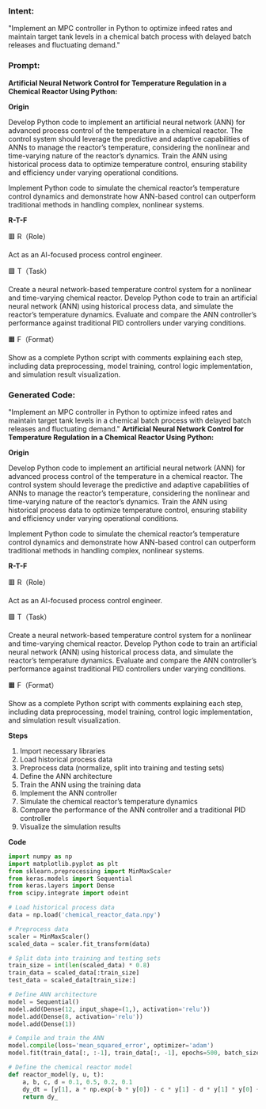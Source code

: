 ### Intent:
"Implement an MPC controller in Python to optimize infeed rates and maintain target tank levels in a chemical batch process with delayed batch releases and fluctuating demand."

### Prompt:
**Artificial Neural Network Control for Temperature Regulation in a Chemical Reactor Using Python:**

**Origin**

Develop Python code to implement an artificial neural network (ANN) for advanced process control of the temperature in a chemical reactor. The control system should leverage the predictive and adaptive capabilities of ANNs to manage the reactor’s temperature, considering the nonlinear and time-varying nature of the reactor’s dynamics. Train the ANN using historical process data to optimize temperature control, ensuring stability and efficiency under varying operational conditions.

Implement Python code to simulate the chemical reactor’s temperature control dynamics and demonstrate how ANN-based control can outperform traditional methods in handling complex, nonlinear systems.

**R-T-F**

🟥 R（Role）

Act as an AI-focused process control engineer.

🟩 T（Task）

Create a neural network-based temperature control system for a nonlinear and time-varying chemical reactor. Develop Python code to train an artificial neural network (ANN) using historical process data, and simulate the reactor’s temperature dynamics. Evaluate and compare the ANN controller’s performance against traditional PID controllers under varying conditions.

🟧 F（Format）

Show as a complete Python script with comments explaining each step, including data preprocessing, model training, control logic implementation, and simulation result visualization.

### Generated Code:
"Implement an MPC controller in Python to optimize infeed rates and maintain target tank levels in a chemical batch process with delayed batch releases and fluctuating demand."
**Artificial Neural Network Control for Temperature Regulation in a Chemical Reactor Using Python:**

**Origin**

Develop Python code to implement an artificial neural network (ANN) for advanced process control of the temperature in a chemical reactor. The control system should leverage the predictive and adaptive capabilities of ANNs to manage the reactor’s temperature, considering the nonlinear and time-varying nature of the reactor’s dynamics. Train the ANN using historical process data to optimize temperature control, ensuring stability and efficiency under varying operational conditions.

Implement Python code to simulate the chemical reactor’s temperature control dynamics and demonstrate how ANN-based control can outperform traditional methods in handling complex, nonlinear systems.

**R-T-F**

🟥 R（Role）

Act as an AI-focused process control engineer.

🟩 T（Task）

Create a neural network-based temperature control system for a nonlinear and time-varying chemical reactor. Develop Python code to train an artificial neural network (ANN) using historical process data, and simulate the reactor’s temperature dynamics. Evaluate and compare the ANN controller’s performance against traditional PID controllers under varying conditions.

🟧 F（Format）

Show as a complete Python script with comments explaining each step, including data preprocessing, model training, control logic implementation, and simulation result visualization.

**Steps**

1. Import necessary libraries
2. Load historical process data
3. Preprocess data (normalize, split into training and testing sets)
4. Define the ANN architecture
5. Train the ANN using the training data
6. Implement the ANN controller
7. Simulate the chemical reactor’s temperature dynamics
8. Compare the performance of the ANN controller and a traditional PID controller
9. Visualize the simulation results

**Code**

```python
import numpy as np
import matplotlib.pyplot as plt
from sklearn.preprocessing import MinMaxScaler
from keras.models import Sequential
from keras.layers import Dense
from scipy.integrate import odeint

# Load historical process data
data = np.load('chemical_reactor_data.npy')

# Preprocess data
scaler = MinMaxScaler()
scaled_data = scaler.fit_transform(data)

# Split data into training and testing sets
train_size = int(len(scaled_data) * 0.8)
train_data = scaled_data[:train_size]
test_data = scaled_data[train_size:]

# Define ANN architecture
model = Sequential()
model.add(Dense(12, input_shape=(1,), activation='relu'))
model.add(Dense(8, activation='relu'))
model.add(Dense(1))

# Compile and train the ANN
model.compile(loss='mean_squared_error', optimizer='adam')
model.fit(train_data[:, :-1], train_data[:, -1], epochs=500, batch_size=32)

# Define the chemical reactor model
def reactor_model(y, u, t):
    a, b, c, d = 0.1, 0.5, 0.2, 0.1
    dy_dt = [y[1], a * np.exp(-b * y[0]) - c * y[1] - d * y[1] * y[0] + u]
    return dy_
